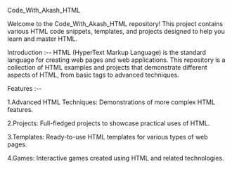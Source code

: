 Code_With_Akash_HTML

Welcome to the Code_With_Akash_HTML repository! This project contains various HTML code snippets, templates, and projects designed to help you learn and master HTML.

Introduction :-- 
HTML (HyperText Markup Language) is the standard language for creating web pages and web applications. This repository is a collection of HTML examples and projects that demonstrate different aspects of HTML, from basic tags to advanced techniques.


Features :-- 

1.Advanced HTML Techniques: Demonstrations of more complex HTML features.

2.Projects: Full-fledged projects to showcase practical uses of HTML.

3.Templates: Ready-to-use HTML templates for various types of web pages.

4.Games: Interactive games created using HTML and related technologies.
